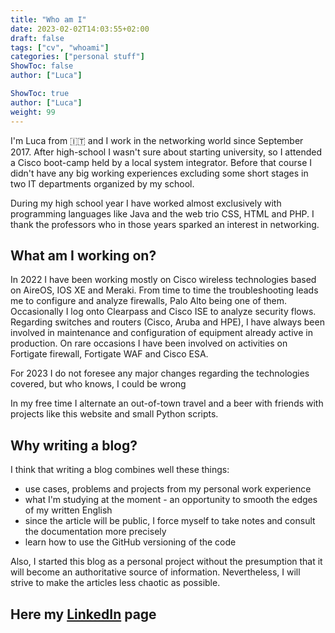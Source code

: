 ```yaml
---
title: "Who am I"
date: 2023-02-02T14:03:55+02:00
draft: false
tags: ["cv", "whoami"]
categories: ["personal stuff"]
ShowToc: false
author: ["Luca"]

ShowToc: true
author: ["Luca"]
weight: 99
---
```

I'm Luca from :it: and I work in the networking world since September 2017. After high-school I wasn't sure about starting university, so I attended a Cisco boot-camp held by a local system integrator. Before that course I didn't have any big working experiences excluding some short stages in two IT departments organized by my school.

During my high school year I have worked almost exclusively with programming languages like Java and the web trio CSS, HTML and PHP. I thank the professors who in those years sparked an interest in networking.

## What am I working on?
In 2022 I have been working mostly on Cisco wireless technologies based on AireOS, IOS XE and Meraki. From time to time the troubleshooting leads me to configure and analyze firewalls, Palo Alto being one of them. Occasionally I log onto Clearpass and Cisco ISE to analyze security flows. Regarding switches and routers (Cisco, Aruba and HPE), I have always been involved in maintenance and configuration of equipment already active in production. On rare occasions I have been involved on activities on Fortigate firewall, Fortigate WAF and Cisco ESA.

For 2023 I do not foresee any major changes regarding the technologies covered, but who knows, I could be wrong

In my free time I alternate an out-of-town travel and a beer with friends with projects like this website and small Python scripts.

## Why writing a blog?
I think that writing a blog combines well these things: 
- use cases, problems and projects from my personal work experience 
- what I'm studying at the moment - an opportunity to smooth the edges of my written English 
- since the article will be public, I force myself to take notes and consult the documentation more precisely 
- learn how to use the GitHub versioning of the code 

Also, I started this blog as a personal project without the presumption that it will become an authoritative source of information. Nevertheless, I will strive to make the articles less chaotic as possible.

## Here my [LinkedIn](https://www.linkedin.com/in/luca-tarozzi-9ab371178/) page
